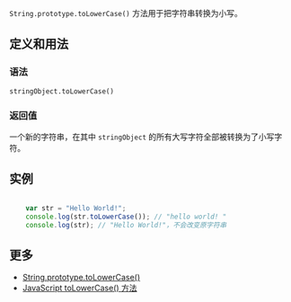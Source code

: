 `String.prototype.toLowerCase()` 方法用于把字符串转换为小写。

## 定义和用法

### 语法

`stringObject.toLowerCase()`

### 返回值

一个新的字符串，在其中 `stringObject` 的所有大写字符全部被转换为了小写字符。

## 实例

``` javascript

    var str = "Hello World!";
    console.log(str.toLowerCase()); // "hello world! "
    console.log(str); // "Hello World!"，不会改变原字符串    

```

## 更多

*   [String.prototype.toLowerCase()](https://developer.mozilla.org/en-US/docs/Web/JavaScript/Reference/Global_Objects/String/toLowerCase)
*   [JavaScript toLowerCase() 方法](http://www.w3school.com.cn/jsref/jsref_toLowerCase.asp)